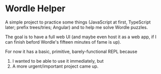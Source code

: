 # Wordle Helper

A simple project to practice some things (JavaScript at first, TypeScript later; prefix trees/tries; Angular) and to help me solve Wordle puzzles.

The goal is to have a full web UI (and maybe even host it as a web app, if I can finish beford Wordle's fifteen minutes of fame is up).

For now it has a basic, primitive, barely-functional REPL because

1.  I wanted to be able to use it immediately, but
2.  A more urgent/important project came up.
